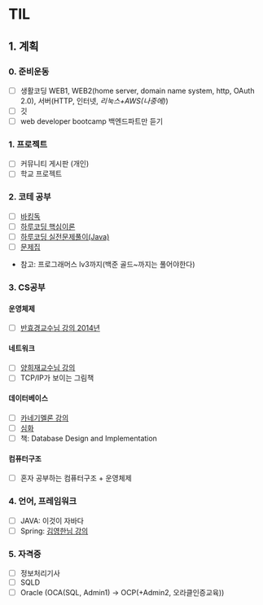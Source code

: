 # TIL
## 1. 계획
### 0. 준비운동
- [ ] 생활코딩 WEB1, WEB2(home server, domain name system, http, OAuth 2.0), 서버(HTTP, 인터넷, *리눅스+AWS(나중에)*)
- [ ] 깃
- [ ] web developer bootcamp 백엔드파트만 듣기
### 1. 프로젝트
- [ ] 커뮤니티 게시판 (개인)
- [ ] 학교 프로젝트
### 2. 코테 공부
- [ ] [바킹독](https://blog.encrypted.gg/921)
- [ ] [하루코딩 핵심이론](https://www.youtube.com/playlist?list=PLFgS-xIWwNVX-zm4m6suWC9d7Ua9z7fuT)
- [ ] [하루코딩 실전문제풀이(Java)](https://www.youtube.com/playlist?list=PLFgS-xIWwNVU_qgeg7wz_aMCk22YppiC6)
- [ ] [문제집](https://github.com/encrypted-def/basic-algo-lecture/blob/master/workbook.md)
- 참고: 프로그래머스 lv3까지(백준 골드~까지는 풀어야한다)
### 3. CS공부
#### 운영체제
- [ ] [반효경교수님 강의 2014년](http://www.kocw.net/home/search/kemView.do?kemId=1046323)
#### 네트워크
- [ ] [양희재교수님 강의](http://www.kocw.net/home/search/kemView.do?kemId=978503)
- [ ] TCP/IP가 보이는 그림책
#### 데이터베이스
- [ ] [카네기멜론 강의](https://www.youtube.com/watch?v=v4bU6n97Vr8&list=PLSE8ODhjZXjZaHA6QcxDfJ0SIWBzQFKEG&index=1&ab_channel=CMUDatabaseGroup)    
- [ ] [심화](https://15721.courses.cs.cmu.edu/spring2020/)
- [ ] 책: Database Design and Implementation
#### 컴퓨터구조
- [ ] 혼자 공부하는 컴퓨터구조 + 운영체제
### 4. 언어, 프레임워크
- [ ] JAVA: 이것이 자바다
- [ ] Spring: [김영한님 강의](https://www.inflearn.com/course/%EC%8A%A4%ED%94%84%EB%A7%81-%ED%95%B5%EC%8B%AC-%EC%9B%90%EB%A6%AC-%EA%B8%B0%EB%B3%B8%ED%8E%B8/dashboard)
### 5. 자격증
- [ ] 정보처리기사
- [ ] SQLD
- [ ] Oracle (OCA(SQL, Admin1) -> OCP(+Admin2, 오라클인증교육))
